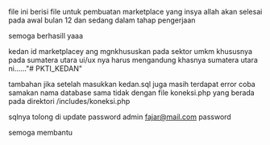 file ini berisi file untuk pembuatan marketplace yang insya allah akan selesai pada awal bulan 12 
dan sedang dalam tahap pengerjaan 

semoga berhasill yaaa 

kedan id marketplacey ang mgnkhususkan pada sektor umkm khususnya pada sumatera utara 
ui/ux nya harus mengandung khasnya sumatera utara ni......"# PKTI_KEDAN" 


tambahan
jika setelah masukkan kedan.sql juga masih terdapat error coba samakan nama database sama tidak dengan file koneksi.php yang berada pada direktori /includes/koneksi.php

sqlnya tolong di update password admin
fajar@mail.com
password

semoga membantu
